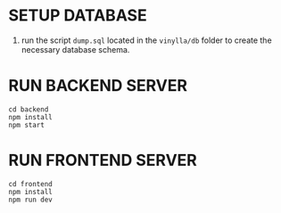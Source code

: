 # SETUP DATABASE
1. run the script `dump.sql` located in the `vinylla/db` folder to create the necessary database schema.

# RUN BACKEND SERVER
```
cd backend
npm install
npm start
```
# RUN FRONTEND SERVER
```
cd frontend
npm install
npm run dev
```